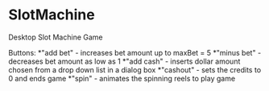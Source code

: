 # SlotMachine
Desktop Slot Machine Game

Buttons:
*"add bet" - increases bet amount up to maxBet = 5
*"minus bet" - decreases bet amount as low as 1
*"add cash" - inserts dollar amount chosen from a drop down list in a dialog box
*"cashout" - sets the credits to 0 and ends game
*"spin" - animates the spinning reels to play game
